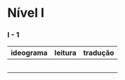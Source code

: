 # Nível I

### I - 1

| ideograma | leitura | tradução |
|:---------:|:--------|:---------|
|  |  |  |
|  |  |  |
|  |  |  |
|  |  |  |
|  |  |  |